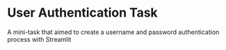 # User Authentication Task
A mini-task that aimed to create a username and password authentication process with Streamlit
